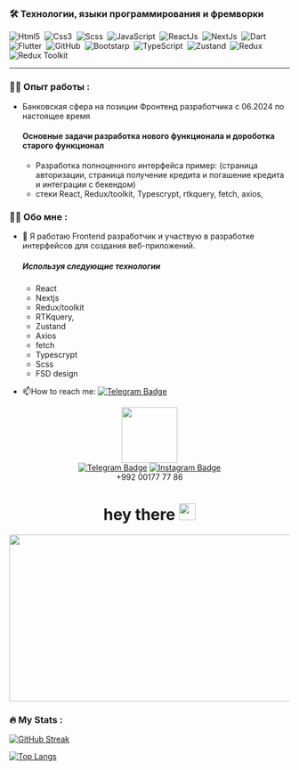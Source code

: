 ### :hammer_and_wrench: Технологии, языки программирования и фремворки
<div>
 <img src="https://img.shields.io/badge/html5-%23E34F26.svg?style=for-the-badge&logo=html5&logoColor=white" title="Html5" alt="Html5"/>&nbsp;
<img src="https://img.shields.io/badge/css3-%231572B6.svg?style=for-the-badge&logo=css3&logoColor=white" title="Css3" alt="Css3"/>&nbsp;
<img src="https://img.shields.io/badge/SASS-hotpink.svg?style=for-the-badge&logo=SASS&logoColor=white" title="Scss" alt="Scss"/>&nbsp;
<img src="https://img.shields.io/badge/javascript-%23323330.svg?style=for-the-badge&logo=javascript&logoColor=%23F7DF1E" title="JavaScript" alt="JavaScript"/>&nbsp;
<img src="https://img.shields.io/badge/react-%2320232a.svg?style=for-the-badge&logo=react&logoColor=%2361DAFB" title="ReactJs" alt="ReactJs"/>&nbsp;
<img src="https://img.shields.io/badge/Next-black?style=for-the-badge&logo=next.js&logoColor=white" title="NextJs" alt="NextJs"/>&nbsp;
<img src="https://img.shields.io/badge/dart-%230175C2.svg?style=for-the-badge&logo=dart&logoColor=white" title="Dart" alt="Dart"/>&nbsp;
<img src="https://img.shields.io/badge/Flutter-%2302569B.svg?style=for-the-badge&logo=Flutter&logoColor=white" title="Flutter" alt="Flutter"/>&nbsp;
<img src="https://img.shields.io/badge/github-%23121011.svg?style=for-the-badge&logo=github&logoColor=white" title="GitHub" alt="GitHub"/>&nbsp;
<img src="https://img.shields.io/badge/bootstrap-%238511FA.svg?style=for-the-badge&logo=bootstrap&logoColor=white" title="Bootstrap" alt="Bootstarp"/>&nbsp;
<img src="https://img.shields.io/badge/typescript-%23007ACC.svg?style=for-the-badge&logo=typescript&logoColor=white" title="TypeScript" alt="TypeScript"/>&nbsp;
<img src="https://img.shields.io/badge/zustand-%2320232a.svg?style=for-the-badge&logo=react&color=grey" title="Zustand" alt="Zustand"/>&nbsp;
<img src="https://img.shields.io/badge/redux-%23593d88.svg?style=for-the-badge&logo=redux&logoColor=white" title="Redux" alt="Redux"/>&nbsp;
<img src="https://img.shields.io/badge/redux-toolkit%23593d88.svg?style=for-the-badge&logo=redux&logoColor=white" title="Redux Toolkit" alt="Redux Toolkit"/>&nbsp;
</div>

---
### :woman_technologist: Опыт работы :
- Банковская сфера на позиции Фронтенд разработчика с 06.2024 по настоящее время
  #### Основные задачи разработка нового функционала и дороботка старого функционал
  - Разработка полноценного интерфейса пример: (страница авторизации, страница получение кредита и погашение кредита и интеграции с бекендом) 
  - стеки React, Redux/toolkit, Typescrypt, rtkquery, fetch, axios, 

### :woman_technologist: Обо мне :
- :telescope: Я работаю Frontend разработчик и участвую в разработке интерфейсов для создания веб-приложений.
   ##### Используя следующие технологии
    - React
    - Nextjs
    - Redux/toolkit
    - RTKquery,
    - Zustand
    - Axios
    - fetch
    - Typescrypt
    - Scss
    - FSD design

<!-- - :zap: В свободное время решаю задачи на leetCode и немного занимаюсь 3D-моделированием. -->

- :mailbox:How to reach me: [![Telegram Badge](https://img.shields.io/badge/Telegram-2CA5E0?style=flat&logo=Telegram&logoColor=white)](https://t.me/Polzovatel_000)

<div id="header" align="center">
  <img src="https://media.giphy.com/media/M9gbBd9nbDrOTu1Mqx/giphy.gif" width="100"/>
  <div id="badges" align="center">
  <a href="https://t.me/Polzovatel_000"><img src="https://img.shields.io/badge/Telegram-2CA5E0?style=for-the-badge&logo=telegram&logoColor=white" alt="Telegram Badge"/></a>
  <a href="https://www.instagram.com/jonibek_9800"><img src="https://img.shields.io/badge/Instagram-%23E4405F.svg?style=for-the-badge&logo=Instagram&logoColor=white" alt="Instagram             Badge"/>  </a>
    <div align="center" border="solid">+992 00177 77 86</div>
  </div>
<img src="https://komarev.com/ghpvc/?username=Jonibek9800&style=flat-square&color=blue" alt=""/>
<h1>
  hey there
  <img src="https://media.giphy.com/media/hvRJCLFzcasrR4ia7z/giphy.gif" width="30px"/>
</h1>
</div>
<div align="center">
  <img src="https://media.giphy.com/media/dWesBcTLavkZuG35MI/giphy.gif" width="600" height="300"/>
</div>

### :fire: My Stats :

[![GitHub Streak](http://github-readme-streak-stats.herokuapp.com?user=Jonibek9800&theme=dark&background=007275)](https://git.io/streak-stats)

[![Top Langs](https://github-readme-stats.vercel.app/api/top-langs/?username=Jonibek9800&layout=compact&theme=vision-friendly-dark)](https://github.com/anuraghazra/github-readme-stats)
